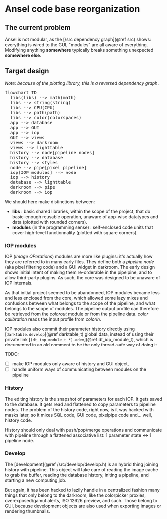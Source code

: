 # Ansel code base reorganization

## The current problem

Ansel is not modular, as the [/src dependency graph](@ref src) shows: everything is wired to the GUI, "modules" are all aware of everything. Modifying anything __somewhere__ typically breaks something unexpected __somewhere else__.

## Target design

_Note: because of the plotting library, this is a reversed dependency graph_.

<pre class="mermaid">
flowchart TD
  libs(libs) --> math(math)
  libs --> string(string)
  libs --> CPU(CPU)
  libs --> path(path)
  libs --> color(colorspaces)
  app --> database
  app --> GUI
  app --> iop
  GUI --> views
  views --> darkroom
  views --> lighttable
  history --> node[pipeline nodes]
  history --> database
  history --> styles
  node --> pipe[pixel pipeline]
  iop[IOP modules] --> node
  iop --> history
  database --> lighttable
  darkroom --> pipe
  darkroom --> iop
</pre>

We should here make distinctions between:

- __libs__ : basic shared libraries, within the scope of the project, that do basic-enough reusable operation, unaware of app-wise datatypes and data (plotted with rounded corners).
- __modules__ (in the programming sense) : self-enclosed code units that cover high-level functionnality (plotted with square corners).


### IOP modules

IOP (_Image OPerations_) modules are more like plugins: it's actually how they are referred to in many early files. They define both a _pipeline node_ (aka pixel filtering code) and a GUI widget in darkroom. The early design shows initial intent of making them re-orderable in the pipelpine, and to allow third-party plugins. As such, the core was designed to be unaware of IOP internals.

As that initial project seemed to be abandonned, IOP modules became less and less enclosed from the core, which allowed some lazy mixes and confusions between what belongs to the scope of the pipeline, and what belongs to the scope of modules. The pipeline output profile can therefore be retrieved from the _colorout_ module or from the pipeline data. _color calibration_ reads the input profile from _colorin_.

IOP modules also commit their parameter history directly using [`darktable.develop`](@ref darktable_t) global data, instead of using their private link [`(dt_iop_module_t *)->dev`](@ref dt_iop_module_t), which is documented in an old comment to be the only thread-safe way of doing it.

TODO:

- [ ] make IOP modules only aware of history and GUI object,
- [ ] handle uniform ways of communicating between modules on the pipeline

### History

The editing history is the snapshot of parameters for each IOP. It gets saved to the database. It gets read and flattened to copy parameters to pipeline nodes. The problem of the history code, right now, is it was hacked with masks later, so it mixes SQL code, GUI code, pixelpipe code and… well, history code.

History should only deal with push/pop/merge operations and communicate with pipeline through a flattened associative list: 1 parameter state <-> 1 pipeline node.


### Develop

The [development](@ref /src/develop/develop.h) is an hybrid thing joining history with pipeline. This object will take care of reading the image cache to grab the buffer, reading the database history, initing a pipeline, and starting a new computing job.

But again, it has been hacked to lazily handle in a centralized fashion many things that only belong to the darkroom, like the colorpicker proxies, overexposed/gamut alerts, ISO 12626 preview, and such. Those belong to GUI, because development objects are also used when exporting images or rendering thumbnails.
